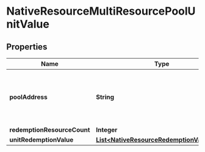 

# NativeResourceMultiResourcePoolUnitValue


## Properties

| Name | Type | Description | Notes |
|------------ | ------------- | ------------- | -------------|
|**poolAddress** | **String** | Bech32m-encoded human readable version of the address. |  |
|**redemptionResourceCount** | **Integer** |  |  |
|**unitRedemptionValue** | [**List&lt;NativeResourceRedemptionValueItem&gt;**](NativeResourceRedemptionValueItem.md) |  |  |



